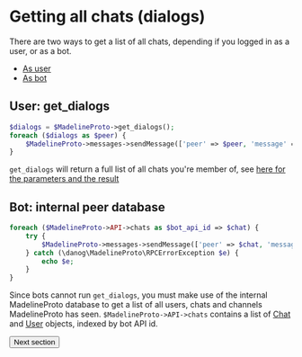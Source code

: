 # Getting all chats (dialogs)

There are two ways to get a list of all chats, depending if you logged in as a user, or as a bot.

* [As user](#user-get_dialogs)
* [As bot](#bot-internal-peer-database)

## User: get_dialogs
```php
$dialogs = $MadelineProto->get_dialogs();
foreach ($dialogs as $peer) {
    $MadelineProto->messages->sendMessage(['peer' => $peer, 'message' => 'Hi! Testing MadelineProto broadcasting!']);
}
```

`get_dialogs` will return a full list of all chats you're member of, see [here for the parameters and the result](https://docs.madelineproto.xyz/get_dialogs.html)

## Bot: internal peer database
```php
foreach ($MadelineProto->API->chats as $bot_api_id => $chat) {
    try {
        $MadelineProto->messages->sendMessage(['peer' => $chat, 'message' => "Hi $bot_api_id! Testing MadelineProto broadcasting!"]);
    } catch (\danog\MadelineProto\RPCErrorException $e) {
        echo $e;
    }
}
```

Since bots cannot run `get_dialogs`, you must make use of the internal MadelineProto database to get a list of all users, chats and channels MadelineProto has seen.
`$MadelineProto->API->chats` contains a list of [Chat](../API_docs/types/Chat.md) and [User](../API_docs/types/User.md) objects, indexed by bot API id.






<form action="https://docs.madelineproto.xyz/docs/INLINE_BUTTONS.html"><input type="submit" value="Next section" /></form>